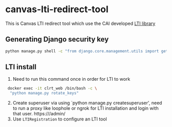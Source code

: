 # canvas-lti-redirect-tool
This is Canvas LTI redirect tool which use the CAI developed [LTI library](https://pypi.org/project/django-lti/)

## Generating Django security key
```sh
python manage.py shell -c "from django.core.management.utils import get_random_secret_key; print(get_random_secret_key())"
```

## LTI install
1. Need to run this command once in order for LTI to work
```sh
 docker exec -it clrt_web /bin/bash -c \
  "python manage.py rotate_keys" 
```  
2. Create superuser via using `python manage.py createsuperuser', need to run a proxy like loophole or ngrok for LTI installation and login with that user.
https://<url>/admin/
4. Use `LTIRegistration` to configure an LTI tool


